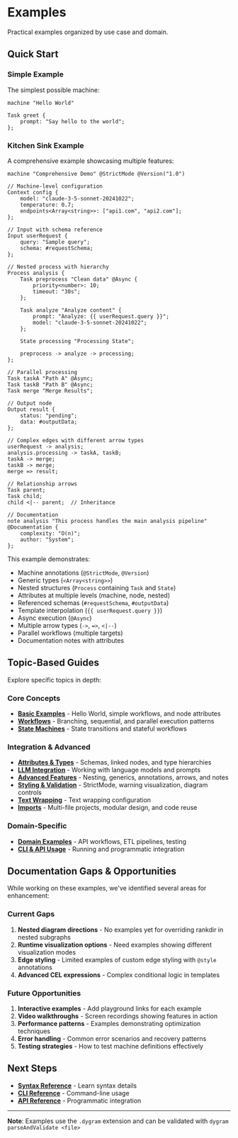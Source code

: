 # Examples

Practical examples organized by use case and domain.

## Quick Start

### Simple Example

The simplest possible machine:

```dygram
machine "Hello World"

Task greet {
    prompt: "Say hello to the world";
};
```

### Kitchen Sink Example

A comprehensive example showcasing multiple features:

```dygram
machine "Comprehensive Demo" @StrictMode @Version("1.0")

// Machine-level configuration
Context config {
    model: "claude-3-5-sonnet-20241022";
    temperature: 0.7;
    endpoints<Array<string>>: ["api1.com", "api2.com"];
};

// Input with schema reference
Input userRequest {
    query: "Sample query";
    schema: #requestSchema;
};

// Nested process with hierarchy
Process analysis {
    Task preprocess "Clean data" @Async {
        priority<number>: 10;
        timeout: "30s";
    };

    Task analyze "Analyze content" {
        prompt: "Analyze: {{ userRequest.query }}";
        model: "claude-3-5-sonnet-20241022";
    };

    State processing "Processing State";

    preprocess -> analyze -> processing;
};

// Parallel processing
Task taskA "Path A" @Async;
Task taskB "Path B" @Async;
Task merge "Merge Results";

// Output node
Output result {
    status: "pending";
    data: #outputData;
};

// Complex edges with different arrow types
userRequest -> analysis;
analysis.processing -> taskA, taskB;
taskA -> merge;
taskB -> merge;
merge => result;

// Relationship arrows
Task parent;
Task child;
child <|-- parent;  // Inheritance

// Documentation
note analysis "This process handles the main analysis pipeline" @Documentation {
    complexity: "O(n)";
    author: "System";
};
```

This example demonstrates:
- Machine annotations (`@StrictMode`, `@Version`)
- Generic types (`<Array<string>>`)
- Nested structures (`Process` containing `Task` and `State`)
- Attributes at multiple levels (machine, node, nested)
- Referenced schemas (`#requestSchema`, `#outputData`)
- Template interpolation (`{{ userRequest.query }}`)
- Async execution (`@Async`)
- Multiple arrow types (`->`, `=>`, `<|--`)
- Parallel workflows (multiple targets)
- Documentation notes with attributes

## Topic-Based Guides

Explore specific topics in depth:

### Core Concepts
- **[Basic Examples](./basic.md)** - Hello World, simple workflows, and node attributes
- **[Workflows](./workflows.md)** - Branching, sequential, and parallel execution patterns
- **[State Machines](./state-machines.md)** - State transitions and stateful workflows

### Integration & Advanced
- **[Attributes & Types](./attributes-and-types.md)** - Schemas, linked nodes, and type hierarchies
- **[LLM Integration](./llm-integration.md)** - Working with language models and prompts
- **[Advanced Features](./advanced-features.md)** - Nesting, generics, annotations, arrows, and notes
- **[Styling & Validation](./styling-and-validation.md)** - StrictMode, warning visualization, diagram controls
- **[Text Wrapping](./text-wrapping-configuration.md)** - Text wrapping configuration
- **[Imports](./imports.md)** - Multi-file projects, modular design, and code reuse


### Domain-Specific
- **[Domain Examples](./domain-examples.md)** - API workflows, ETL pipelines, testing
- **[CLI & API Usage](./cli-and-api.md)** - Running and programmatic integration

## Documentation Gaps & Opportunities

While working on these examples, we've identified several areas for enhancement:

### Current Gaps
1. **Nested diagram directions** - No examples yet for overriding rankdir in nested subgraphs
2. **Runtime visualization options** - Need examples showing different visualization modes
3. **Edge styling** - Limited examples of custom edge styling with `@style` annotations
4. **Advanced CEL expressions** - Complex conditional logic in templates

### Future Opportunities
1. **Interactive examples** - Add playground links for each example
2. **Video walkthroughs** - Screen recordings showing features in action
3. **Performance patterns** - Examples demonstrating optimization techniques
4. **Error handling** - Common error scenarios and recovery patterns
5. **Testing strategies** - How to test machine definitions effectively

## Next Steps

- **[Syntax Reference](../syntax/README.md)** - Learn syntax details
- **[CLI Reference](../cli/README.md)** - Command-line usage
- **[API Reference](../api/README.md)** - Programmatic integration

---

**Note**: Examples use the `.dygram` extension and can be validated with `dygram parseAndValidate <file>`
